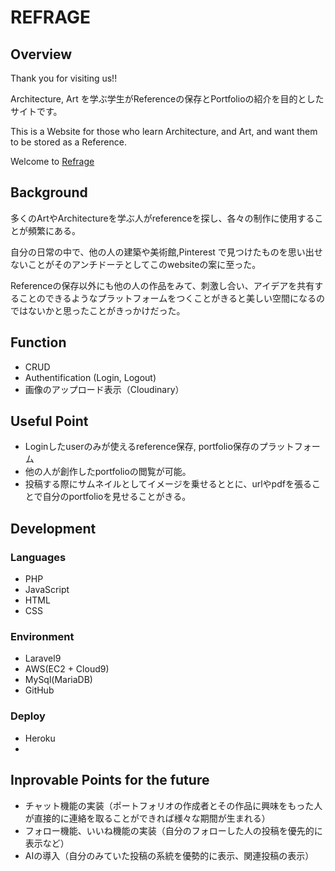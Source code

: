 # REFRAGE

## Overview
Thank you for visiting us!!

Architecture, Art を学ぶ学生がReferenceの保存とPortfolioの紹介を目的としたサイトです。

This is a Website for those who learn Architecture, and Art, and want them to be stored as a Reference.

Welcome to [Refrage](https://refrage-5b3ea43b7e8e.herokuapp.com/)

## Background
多くのArtやArchitectureを学ぶ人がreferenceを探し、各々の制作に使用することが頻繁にある。

自分の日常の中で、他の人の建築や美術館,Pinterest で見つけたものを思い出せないことがそのアンチドーテとしてこのwebsiteの案に至った。

Referenceの保存以外にも他の人の作品をみて、刺激し合い、アイデアを共有することのできるようなプラットフォームをつくことがきると美しい空間になるのではないかと思ったことがきっかけだった。

## Function
- CRUD
- Authentification (Login, Logout)
- 画像のアップロード表示（Cloudinary）

## Useful Point
- Loginしたuserのみが使えるreference保存, portfolio保存のプラットフォーム
- 他の人が創作したportfolioの閲覧が可能。
- 投稿する際にサムネイルとしてイメージを乗せるととに、urlやpdfを張ることで自分のportfolioを見せることがきる。

## Development
### Languages
- PHP
- JavaScript
- HTML
- CSS

### Environment
- Laravel9
- AWS(EC2 + Cloud9)
- MySql(MariaDB)
- GitHub

### Deploy
- Heroku
- 
## Inprovable Points for the future
- チャット機能の実装（ポートフォリオの作成者とその作品に興味をもった人が直接的に連絡を取ることができれば様々な期間が生まれる）
- フォロー機能、いいね機能の実装（自分のフォローした人の投稿を優先的に表示など）
- AIの導入（自分のみていた投稿の系統を優勢的に表示、関連投稿の表示）

